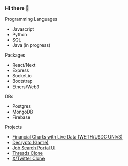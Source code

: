 ### Hi there 👋

Programming Languages
- Javascript
- Python
- SQL
- Java (in progress)

Packages
- React/Next
- Express
- Socket.io
- Bootstrap
- Ethers/Web3

DBs
- Postgres
- MongoDB
- Firebase

Projects
- [Financial Charts with Live Data (WETH/USDC UNIv3)](http://weth-usdc-v3.vercel.app)
- [Decrypto (Game)](http://react-decrypto.vercel.app)
- [Job Search Portal UI](http://nodeflair-assignment-gamma.vercel.app)
- [Threads Clone](http://next-threads-henna.vercel.app)
- [X/Twitter Clone](http://react-twitter-clone-gilt.vercel.app)
